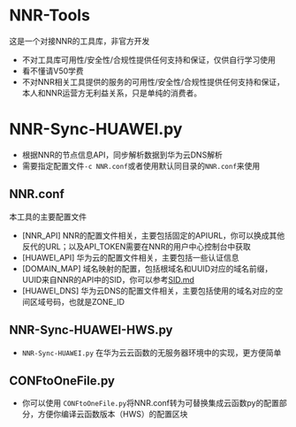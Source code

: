 # NNR-Tools
这是一个对接NNR的工具库，非官方开发
- 不对工具库可用性/安全性/合规性提供任何支持和保证，仅供自行学习使用
- 看不懂请V50学费
- 不对NNR相关工具提供的服务的可用性/安全性/合规性提供任何支持和保证，本人和NNR运营方无利益关系，只是单纯的消费者。

# NNR-Sync-HUAWEI.py
- 根据NNR的节点信息API，同步解析数据到华为云DNS解析
- 需要指定配置文件``-c NNR.conf``或者使用默认同目录的``NNR.conf``来使用

## NNR.conf
本工具的主要配置文件
- [NNR_API] NNR的配置文件相关，主要包括固定的APIURL，你可以换成其他反代的URL；以及API_TOKEN需要在NNR的用户中心控制台中获取
- [HUAWEI_API] 华为云的配置文件相关，主要包括一些认证信息
- [DOMAIN_MAP] 域名映射的配置，包括根域名和UUID对应的域名前缀，UUID来自NNR的API中的SID，你可以参考[SID.md](SID.md)
- [HUAWEI_DNS] 华为云DNS的配置文件相关，主要包括使用的域名对应的空间区域号码，也就是ZONE_ID

## NNR-Sync-HUAWEI-HWS.py

- ``NNR-Sync-HUAWEI.py`` 在华为云云函数的无服务器环境中的实现，更方便简单

## CONFtoOneFile.py

- 你可以使用 ``CONFtoOneFile.py``将NNR.conf转为可替换集成云函数py的配置部分，方便你编译云函数版本（HWS）的配置区块